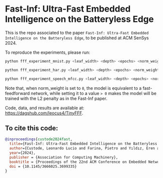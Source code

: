 # Fast-Inf: Ultra-Fast Embedded Intelligence on the Batteryless Edge

This is the repo associated to the paper `Fast-Inf: Ultra-Fast Embedded Intelligence on the Batteryless Edge`, to be published at ACM SenSys 2024.

To reproduce the experiments, please run:
```bash
python fff_experiment_mnist.py <leaf_width> <depth> <epochs> <norm_weight>
```
```bash
python fff_experiment_har.py <leaf_width> <depth> <epochs> <norm_weight>
```
```bash
python fff_experiment_speech_mfcc.py <leaf_width> <depth> <epochs> <norm_weight>
```
Note that, when norm_weight is set to `0`, the model is equivalent to a fast-feedforward network, while setting it to a value `> 0` makes the model will be trained with the L2 penalty as in the Fast-Inf paper. 

Code, data, and results are available at: https://dagshub.com/leocus4/TinyFFF.

## To cite this code:

```bibtex
@inproceedings{custode2024fast,
  title={Fast-Inf: Ultra-Fast Embedded Intelligence on the Batteryless Edge},
  author={Custode, Leonardo Lucio and Farina, Pietro and Yıldız, Eren and Kılıç, Renan Beran and Yıldırım, Kasım Sinan and Iacca, Giovanni},
  year={2024},
  publisher = {Association for Computing Machinery},
  booktitle = {Proceedings of the 22nd ACM Conference on Embedded Networked Sensor Systems},
  doi = {10.1145/3666025.3699335}
}
```

